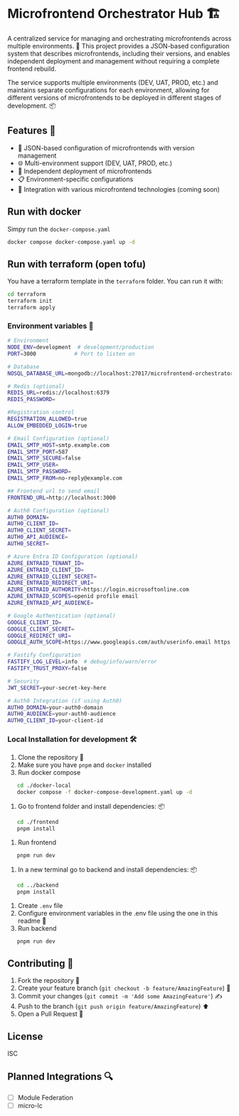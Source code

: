 # Microfrontend Orchestrator Hub 🏗️

A centralized service for managing and orchestrating microfrontends across multiple environments. 🚀 This project provides a JSON-based configuration system that describes microfrontends, including their versions, and enables independent deployment and management without requiring a complete frontend rebuild.

The service supports multiple environments (DEV, UAT, PROD, etc.) and maintains separate configurations for each environment, allowing for different versions of microfrontends to be deployed in different stages of development. 📦

## Features 🎯

- 📝 JSON-based configuration of microfrontends with version management
- 🌐 Multi-environment support (DEV, UAT, PROD, etc.)
- 🚀 Independent deployment of microfrontends
- 📋 Environment-specific configurations
- 🔌 Integration with various microfrontend technologies (coming soon)

## Run with docker

Simpy run the `docker-compose.yaml`

```bash
docker compose docker-compose.yaml up -d
```

## Run with terraform (open tofu)
You have a terraform template in the `terraform` folder. You can run it with:

```bash
cd terraform
terraform init
terraform apply
```

### Environment variables 🔧

```bash
# Environment
NODE_ENV=development  # development/production
PORT=3000            # Port to listen on

# Database
NOSQL_DATABASE_URL=mongodb://localhost:27017/microfrontend-orchestrator

# Redis (optional)
REDIS_URL=redis://localhost:6379
REDIS_PASSWORD=

#Registration control
REGISTRATION_ALLOWED=true
ALLOW_EMBEDDED_LOGIN=true

# Email Configuration (optional)
EMAIL_SMTP_HOST=smtp.example.com
EMAIL_SMTP_PORT=587
EMAIL_SMTP_SECURE=false
EMAIL_SMTP_USER=
EMAIL_SMTP_PASSWORD=
EMAIL_SMTP_FROM=no-reply@example.com

## Frontend url to send email
FRONTEND_URL=http://localhost:3000

# Auth0 Configuration (optional)
AUTH0_DOMAIN=
AUTH0_CLIENT_ID=
AUTH0_CLIENT_SECRET=
AUTH0_API_AUDIENCE=
AUTH0_SECRET=

# Azure Entra ID Configuration (optional)
AZURE_ENTRAID_TENANT_ID=
AZURE_ENTRAID_CLIENT_ID=
AZURE_ENTRAID_CLIENT_SECRET=
AZURE_ENTRAID_REDIRECT_URI=
AZURE_ENTRAID_AUTHORITY=https://login.microsoftonline.com
AZURE_ENTRAID_SCOPES=openid profile email
AZURE_ENTRAID_API_AUDIENCE=

# Google Authentication (optional)
GOOGLE_CLIENT_ID=
GOOGLE_CLIENT_SECRET=
GOOGLE_REDIRECT_URI=
GOOGLE_AUTH_SCOPE=https://www.googleapis.com/auth/userinfo.email https://www.googleapis.com/auth/userinfo.profile

# Fastify Configuration
FASTIFY_LOG_LEVEL=info  # debug/info/warn/error
FASTIFY_TRUST_PROXY=false

# Security
JWT_SECRET=your-secret-key-here

# Auth0 Integration (if using Auth0)
AUTH0_DOMAIN=your-auth0-domain
AUTH0_AUDIENCE=your-auth0-audience
AUTH0_CLIENT_ID=your-client-id
```

### Local Installation for development 🛠️

1. Clone the repository 📝
1. Make sure you have `pnpm` and `docker` installed
1. Run docker compose
```bash
   cd ./docker-local
   docker compose -f docker-compose-development.yaml up -d
```
1. Go to frontend folder and install dependencies: 📦
```bash
   cd ./frontend
   pnpm install
   ```   
1. Run frontend
```bash
   pnpm run dev
   ```
1. In a new terminal go to backend and install dependencies: 📦
```bash
   cd ../backend
   pnpm install
   ```
1. Create `.env` file
1. Configure environment variables in the .env file using the one in this readme 🔧
1. Run backend
```bash
   pnpm run dev
   ```

## Contributing 🤝

1. Fork the repository 🍴
2. Create your feature branch (`git checkout -b feature/AmazingFeature`) 🌱
3. Commit your changes (`git commit -m 'Add some AmazingFeature'`) ✍️
4. Push to the branch (`git push origin feature/AmazingFeature`) ⬆️
5. Open a Pull Request 🔗

## License

ISC

## Planned Integrations 🔍

- [ ] Module Federation
- [ ] micro-lc
